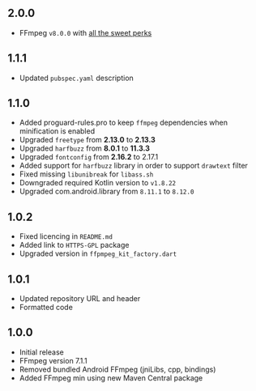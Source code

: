 ## 2.0.0

* FFmpeg `v8.0.0` with [all the sweet perks](https://ffmpeg.org/index.html#news)

## 1.1.1

* Updated `pubspec.yaml` description

## 1.1.0

* Added proguard-rules.pro to keep `ffmpeg` dependencies when minification is enabled
* Upgraded `freetype` from **2.13.0** to **2.13.3**
* Upgraded `harfbuzz` from **8.0.1** to **11.3.3**
* Upgraded `fontconfig` from **2.16.2** to 2.17.1
* Added support for `harfbuzz` library in order to support `drawtext` filter
* Fixed missing `libunibreak` for `libass.sh`
* Downgraded required Kotlin version to `v1.8.22`
* Upgraded com.android.library from `8.11.1` to `8.12.0`

## 1.0.2

* Fixed licencing in `README.md`
* Added link to `HTTPS-GPL` package
* Upgraded version in `ffpmpeg_kit_factory.dart`

## 1.0.1

* Updated repository URL and header
* Formatted code

## 1.0.0

* Initial release
* FFmpeg version 7.1.1
* Removed bundled Android FFmpeg (jniLibs, cpp, bindings)
* Added FFmpeg min using new Maven Central package